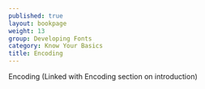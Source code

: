 ```yaml
---
published: true
layout: bookpage
weight: 13
group: Developing Fonts
category: Know Your Basics
title: Encoding
---
```

Encoding (Linked with Encoding section on introduction)
